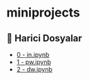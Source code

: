 # miniprojects

<!--Index-->

## 🔗 Harici Dosyalar

- [0 - in.ipynb](./0%20-%20in.ipynb)
- [1 - pw.ipynb](./1%20-%20pw.ipynb)
- [2 - dw.ipynb](./2%20-%20dw.ipynb)


<!--Index-->
